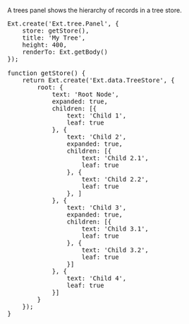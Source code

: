 A trees panel shows the hierarchy of records in a tree store.

<pre class="runnable run">
Ext.create('Ext.tree.Panel', {
    store: getStore(),
    title: 'My Tree',
    height: 400,
    renderTo: Ext.getBody()
});

function getStore() {
    return Ext.create('Ext.data.TreeStore', {
        root: {
            text: 'Root Node',
            expanded: true,
            children: [{
                text: 'Child 1',
                leaf: true
            }, {
                text: 'Child 2',
                expanded: true,
                children: [{
                    text: 'Child 2.1',
                    leaf: true
                }, {
                    text: 'Child 2.2',
                    leaf: true
                }, ]
            }, {
                text: 'Child 3',
                expanded: true,
                children: [{
                    text: 'Child 3.1',
                    leaf: true
                }, {
                    text: 'Child 3.2',
                    leaf: true
                }]
            }, {
                text: 'Child 4',
                leaf: true
            }]
        }
    });
}
</pre>